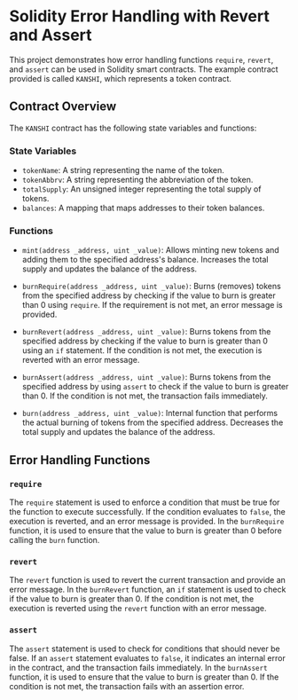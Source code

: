 # Solidity Error Handling with Revert and Assert

This project demonstrates how error handling functions `require`, `revert`, and `assert` can be used in Solidity smart contracts. The example contract provided is called `KANSHI`, which represents a token contract.

## Contract Overview

The `KANSHI` contract has the following state variables and functions:

### State Variables

- `tokenName`: A string representing the name of the token.
- `tokenAbbrv`: A string representing the abbreviation of the token.
- `totalSupply`: An unsigned integer representing the total supply of tokens.
- `balances`: A mapping that maps addresses to their token balances.

### Functions

- `mint(address _address, uint _value)`: Allows minting new tokens and adding them to the specified address's balance. Increases the total supply and updates the balance of the address.

- `burnRequire(address _address, uint _value)`: Burns (removes) tokens from the specified address by checking if the value to burn is greater than 0 using `require`. If the requirement is not met, an error message is provided.

- `burnRevert(address _address, uint _value)`: Burns tokens from the specified address by checking if the value to burn is greater than 0 using an `if` statement. If the condition is not met, the execution is reverted with an error message.

- `burnAssert(address _address, uint _value)`: Burns tokens from the specified address by using `assert` to check if the value to burn is greater than 0. If the condition is not met, the transaction fails immediately.

- `burn(address _address, uint _value)`: Internal function that performs the actual burning of tokens from the specified address. Decreases the total supply and updates the balance of the address.

## Error Handling Functions

### `require`

The `require` statement is used to enforce a condition that must be true for the function to execute successfully. If the condition evaluates to `false`, the execution is reverted, and an error message is provided. In the `burnRequire` function, it is used to ensure that the value to burn is greater than 0 before calling the `burn` function.

### `revert`

The `revert` function is used to revert the current transaction and provide an error message. In the `burnRevert` function, an `if` statement is used to check if the value to burn is greater than 0. If the condition is not met, the execution is reverted using the `revert` function with an error message.

### `assert`

The `assert` statement is used to check for conditions that should never be false. If an `assert` statement evaluates to `false`, it indicates an internal error in the contract, and the transaction fails immediately. In the `burnAssert` function, it is used to ensure that the value to burn is greater than 0. If the condition is not met, the transaction fails with an assertion error.
